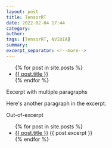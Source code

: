 ```yaml
---
layout: post
title: TensorRT
date: 2022-02-04 17:44
category:
author:
tags: [TensorRT, NVIDIA]
summary:
excerpt_separator: <!--more-->
---
```


<ul>
  {% for post in site.posts %}
    <li>
      <a href="{{ post.url }}">{{ post.title }}</a>
    </li>
  {% endfor %}
</ul>

Excerpt with multiple paragraphs

Here's another paragraph in the excerpt.
<!--more-->
Out-of-excerpt

<ul>
  {% for post in site.posts %}
    <li>
      <a href="{{ post.url }}">{{ post.title }}</a>
      {{ post.excerpt }}
    </li>
  {% endfor %}
</ul>
